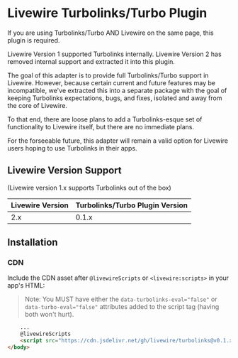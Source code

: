 # Livewire Turbolinks/Turbo Plugin

If you are using Turbolinks/Turbo AND Livewire on the same page, this plugin is required.

Livewire Version 1 supported Turbolinks internally. Livewire Version 2 has removed internal support and extracted it into this plugin.

The goal of this adapter is to provide full Turbolinks/Turbo support in Livewire. However, because certain current and future features may be incompatible, we've extracted this into a separate package with the goal of keeping Turbolinks expectations, bugs, and fixes, isolated and away from the core of Livewire.

To that end, there are loose plans to add a Turbolinks-esque set of functionality to Livewire itself, but there are no immediate plans.

For the forseeable future, this adapter will remain a valid option for Livewire users hoping to use Turbolinks in their apps.

## Livewire Version Support
(Livewire version 1.x supports Turbolinks out of the box)

Livewire Version | Turbolinks/Turbo Plugin Version
--- | ---
2.x | 0.1.x

## Installation
### CDN
Include the CDN asset after `@livewireScripts` or  `<livewire:scripts>` in your app's HTML:

> Note: You MUST have either the `data-turbolinks-eval="false"` or `data-turbo-eval="false"` attributes added to the script tag (having both won't hurt).

```html
    ...
    @livewireScripts
    <script src="https://cdn.jsdelivr.net/gh/livewire/turbolinks@v0.1.x/dist/livewire-turbolinks.js" data-turbolinks-eval="false" data-turbo-eval="false"></script>
</body>
```
